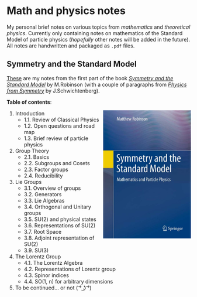 # Math and physics notes

My personal brief notes on various topics from *mathematics* and *theoretical physics*. Currently only containing notes on mathematics of the Standard Model of particle physics (*hopefully* other notes will be added in the future). All notes are handwritten and packaged as `.pdf` files.


## Symmetry and the Standard Model

[These](https://github.com/fancymanifold/math-and-physics-notes/blob/main/Standard%20Model/Standard%20Model.pdf) are my notes from the first part of the book [*Symmetry and the Standard Model*](https://www.amazon.com/Symmetry-Standard-Model-Mathematics-Particle/dp/1441982663) by M.Robinson (with a couple of paragraphs from [*Physics from Symmetry*](https://www.amazon.com/Physics-Symmetry-Undergraduate-Lecture-Notes/dp/3319666304) by J.Schwichtenberg).

**Table of contents**:

<img align="right" src="Standard Model/img/Robinson (cover).png" height="350">

1. Introduction
    - 1.1. Review of Classical Physics
    - 1.2. Open questions and road map
    - 1.3. Brief review of particle physics
2. Group Theory
    - 2.1. Basics
    - 2.2. Subgroups and Cosets
    - 2.3. Factor groups
    - 2.4. Reducibility
3. Lie Groups
    - 3.1. Overview of groups
    - 3.2. Generators
    - 3.3. Lie Algebras
    - 3.4. Orthogonal and Unitary groups
    - 3.5. SU(2) and physical states
    - 3.6. Representations of SU(2)
    - 3.7. Root Space
    - 3.8. Adjoint representation of SU(2)
    - 3.9. SU(3)
4. The Lorentz Group
    - 4.1. The Lorentz Algebra
    - 4.2. Representations of Lorentz group
    - 4.3. Spinor indices
    - 4.4. SO(1, n) for arbitrary dimensions
5. To be continued... or not ( ͡° ͜ʖ ͡°)

